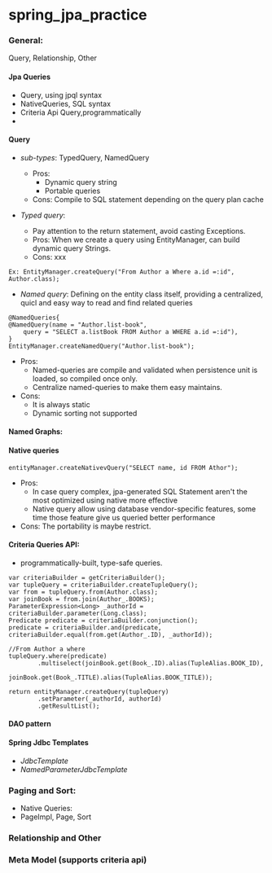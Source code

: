 # spring_jpa_practice
### General:
Query, Relationship, Other

#### Jpa Queries
* Query, using jpql syntax 
* NativeQueries, SQL syntax
* Criteria Api Query,programmatically
* 
#### Query
* _sub-types_: TypedQuery, NamedQuery
    * Pros:   
      - Dynamic query string
      - Portable queries
    * Cons: Compile to SQL statement depending on the query plan cache
  
* _Typed query_: 
    * Pay attention to the return statement, avoid casting Exceptions.
    * Pros: When we create a query using EntityManager, can build dynamic query Strings.
    * Cons: xxx
```
Ex: EntityManager.createQuery("From Author a Where a.id =:id", Author.class);
```
* _Named query_: Defining on the entity class itself, providing a centralized, quicl and easy way to read and find related queries
```
@NamedQueries{
@NamedQuery(name = "Author.list-book",
    query = "SELECT a.listBook FROM Author a WHERE a.id =:id"),
}
EntityManager.createNamedQuery("Author.list-book");
```
  * Pros: 
    * Named-queries are compile and validated when persistence unit is loaded, so compiled once only.
    * Centralize named-queries to make them easy maintains.
  * Cons: 
    * It is always static
    * Dynamic sorting not supported
#### Named Graphs:
    
#### Native queries

```
entityManager.createNativevQuery("SELECT name, id FROM Athor");
```
* Pros:
	* In case query complex, jpa-generated SQL Statement aren't the most optimized using native more effective
	* Native query allow using database vendor-specific features, some time those feature give us queried better performance
* Cons: The portability is maybe restrict.
  

#### Criteria Queries API:
* programmatically-built, type-safe queries.
```
var criteriaBuilder = getCriteriaBuilder();
var tupleQuery = criteriaBuilder.createTupleQuery();
var from = tupleQuery.from(Author.class);
var joinBook = from.join(Author_.BOOKS);
ParameterExpression<Long> _authorId = criteriaBuilder.parameter(Long.class);
Predicate predicate = criteriaBuilder.conjunction();
predicate = criteriaBuilder.and(predicate, criteriaBuilder.equal(from.get(Author_.ID), _authorId));

//From Author a where
tupleQuery.where(predicate)
        .multiselect(joinBook.get(Book_.ID).alias(TupleAlias.BOOK_ID),
                joinBook.get(Book_.TITLE).alias(TupleAlias.BOOK_TITLE));
                
return entityManager.createQuery(tupleQuery)
        .setParameter(_authorId, authorId)
        .getResultList();
```


#### DAO pattern
#### Spring Jdbc Templates
* _JdbcTemplate_
* _NamedParameterJdbcTemplate_
### Paging and Sort:
* Native Queries: 
* PageImpl, Page, Sort 
### Relationship and Other

### Meta Model (supports criteria api)